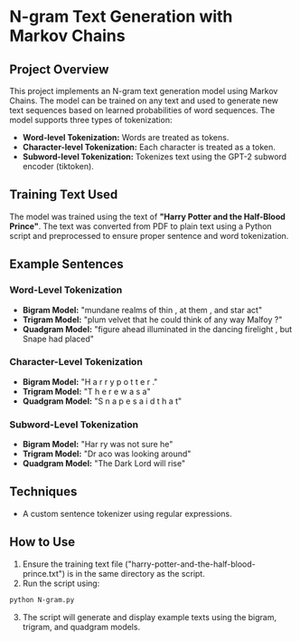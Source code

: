 # N-gram Text Generation with Markov Chains

## Project Overview

This project implements an N-gram text generation model using Markov Chains. The model can be trained on any text and used to generate new text sequences based on learned probabilities of word sequences. The model supports three types of tokenization:

* **Word-level Tokenization:** Words are treated as tokens.
* **Character-level Tokenization:** Each character is treated as a token.
* **Subword-level Tokenization:** Tokenizes text using the GPT-2 subword encoder (tiktoken).

## Training Text Used

The model was trained using the text of **"Harry Potter and the Half-Blood Prince"**. The text was converted from PDF to plain text using a Python script and preprocessed to ensure proper sentence and word tokenization.

## Example Sentences

### Word-Level Tokenization

* **Bigram Model:** "mundane realms of thin , at them , and star act"
* **Trigram Model:** "plum velvet that he could think of any way Malfoy ?"
* **Quadgram Model:** "figure ahead illuminated in the dancing firelight , but Snape had placed"

### Character-Level Tokenization

* **Bigram Model:** "H a r r y p o t t e r ."
* **Trigram Model:** "T h e r e   w a s   a"
* **Quadgram Model:** "S n a p e   s a i d   t h a t"

### Subword-Level Tokenization

* **Bigram Model:** "Har ry was not sure he"
* **Trigram Model:** "Dr aco was looking around"
* **Quadgram Model:** "The Dark Lord will rise"

## Techniques

* A custom sentence tokenizer using regular expressions.

## How to Use

1. Ensure the training text file ("harry-potter-and-the-half-blood-prince.txt") is in the same directory as the script.
2. Run the script using:

```bash
python N-gram.py
```

3. The script will generate and display example texts using the bigram, trigram, and quadgram models.

